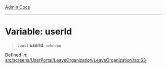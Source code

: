 [Admin Docs](/)

***

# Variable: userId

> `const` **userId**: `unknown`

Defined in: [src/screens/UserPortal/LeaveOrganization/LeaveOrganization.tsx:63](https://github.com/PalisadoesFoundation/talawa-admin/blob/main/src/screens/UserPortal/LeaveOrganization/LeaveOrganization.tsx#L63)
